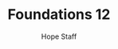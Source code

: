 ---
image: /assets/img/kl/kl_foundations_12.png
title: Foundations 12
number: 12
categories:
  - Meditations
  - Foundations
author: Hope Staff
notes: Foundations 12
embed: >-
  <iframe style="border-radius:12px" src="https://open.spotify.com/embed/episode/60TFKk0nbeHM61ILuMKuga?utm_source=generator" width="100%" height="352" frameBorder="0" allowfullscreen="" allow="autoplay; clipboard-write; encrypted-media; fullscreen; picture-in-picture" loading="lazy"></iframe>
transcript: >-
  SOME LINES OF TEXT START HERE
---